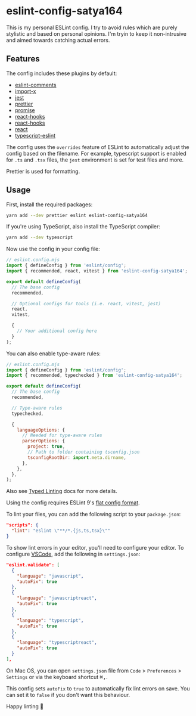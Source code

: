 # eslint-config-satya164

This is my personal ESLint config. I try to avoid rules which are purely stylistic and based on personal opinions. I'm tryin to keep it non-intrusive and aimed towards catching actual errors.

## Features

The config includes these plugins by default:

- [eslint-comments](https://eslint-community.github.io/eslint-plugin-eslint-comments/)
- [import-x](https://github.com/un-ts/eslint-plugin-import-x)
- [jest](https://github.com/jest-community/eslint-plugin-jest)
- [prettier](https://github.com/prettier/eslint-plugin-prettier)
- [promise](https://github.com/eslint-community/eslint-plugin-promise)
- [react-hooks](https://github.com/facebook/react/tree/main/packages/eslint-plugin-react-hooks)
- [react-hooks](https://reactjs.org/docs/hooks-rules.html)
- [react](https://github.com/Rel1cx/eslint-react)
- [typescript-eslint](https://github.com/typescript-eslint/typescript-eslint)

The config uses the `overrides` feature of ESLint to automatically adjust the config based on the filename. For example, typescript support is enabled for `.ts` and `.tsx` files, the `jest` environment is set for test files and more.

Prettier is used for formatting.

## Usage

First, install the required packages:

```sh
yarn add --dev prettier eslint eslint-config-satya164
```

If you're using TypeScript, also install the TypeScript compiler:

```sh
yarn add --dev typescript
```

Now use the config in your config file:

```js
// eslint.config.mjs
import { defineConfig } from 'eslint/config';
import { recommended, react, vitest } from 'eslint-config-satya164';

export default defineConfig(
  // The base config
  recommended,

  // Optional configs for tools (i.e. react, vitest, jest)
  react,
  vitest,

  {
    // Your additional config here
  }
);
```

You can also enable type-aware rules:

```js
// eslint.config.mjs
import { defineConfig } from 'eslint/config';
import { recommended, typechecked } from 'eslint-config-satya164';

export default defineConfig(
  // The base config
  recommended,

  // Type-aware rules
  typechecked,

  {
    languageOptions: {
      // Needed for type-aware rules
      parserOptions: {
        project: true,
        // Path to folder containing tsconfig.json
        tsconfigRootDir: import.meta.dirname,
      },
    },
  },
);
```

Also see [Typed Linting](https://typescript-eslint.io/troubleshooting/typed-linting) docs for more details.

Using the config requires ESLint 9's [flat config format](https://eslint.org/docs/latest/use/configure/configuration-file).

To lint your files, you can add the following script to your `package.json`:

```json
"scripts": {
  "lint": "eslint \"**/*.{js,ts,tsx}\""
}
```

To show lint errors in your editor, you'll need to configure your editor. To configure [VSCode](https://code.visualstudio.com), add the following in `settings.json`:

```json
"eslint.validate": [
  {
    "language": "javascript",
    "autoFix": true
  },
  {
    "language": "javascriptreact",
    "autoFix": true
  },
  {
    "language": "typescript",
    "autoFix": true
  },
  {
    "language": "typescriptreact",
    "autoFix": true
  }
],
```

On Mac OS, you can open `settings.json` file from `Code` > `Preferences` > `Settings` or via the keyboard shortcut <kbd>⌘,</kbd>.

This config sets `autoFix` to `true` to automatically fix lint errors on save. You can set it to `false` if you don't want this behaviour.

Happy linting 🎉
